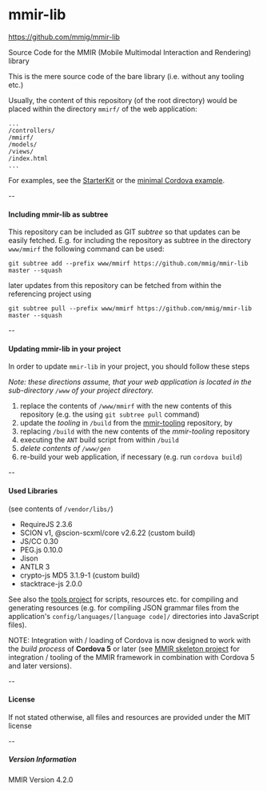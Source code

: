 mmir-lib
========

https://github.com/mmig/mmir-lib


Source Code for the MMIR (Mobile Multimodal Interaction and Rendering) library

This is the mere source code of the bare library (i.e. without any tooling etc.)

Usually, the content of this repository (of the root directory)
would be placed within the directory `mmirf/` of the web application:

    ...
    /controllers/
    /mmirf/
    /models/
    /views/
    /index.html
    ...

For examples, see the [StarterKit][1] or the [minimal Cordova example][2].

--
#### Including mmir-lib as subtree

This repository can be included as GIT _subtree_ so that updates can be easily fetched.
E.g. for including the repository as subtree in the directory `www/mmirf` the
following command can be used:

    git subtree add --prefix www/mmirf https://github.com/mmig/mmir-lib master --squash

later updates from this repository can be fetched from within the referencing project using

    git subtree pull --prefix www/mmirf https://github.com/mmig/mmir-lib master --squash

--
#### Updating mmir-lib in your project

In order to update `mmir-lib` in your project, you should follow these steps

_Note: these directions assume, that your web application is located in the
       sub-directory `/www` of your project directory._  

 1. replace the contents of `/www/mmirf` with the new contents of this repository
    (e.g. the using `git subtree pull` command)
 1. update the _tooling_ in `/build` from the [mmir-tooling][3] repository, by
   1. replacing `/build` with the new contents of the _mmir-tooling_ repository
   1. executing the `ANT` build script from within `/build`
 1. _delete contents of `/www/gen`_
 1. re-build your web application, if necessary (e.g. run `cordova build`)

--
#### Used Libraries

(see contents of `/vendor/libs/`)

 * RequireJS 2.3.6
 * SCION v1, @scion-scxml/core v2.6.22 (custom build)
 * JS/CC 0.30
 * PEG.js 0.10.0
 * Jison
 * ANTLR 3
 * crypto-js MD5 3.1.9-1 (custom build)
 * stacktrace-js 2.0.0



See also the [tools project][3] for scripts, resources etc. for compiling and generating resources
(e.g. for compiling JSON grammar files from the application's `config/languages/[language code]/`
directories into JavaScript files).

NOTE: Integration with / loading of Cordova is now designed to work with the _build process_
      of **Cordova 5** or later (see [MMIR skeleton project][2] for integration / tooling of the MMIR framework
      in combination with Cordova 5 and later versions).

--
#### License

If not stated otherwise, all files and resources are provided under the MIT license


--
##### Version Information

 MMIR Version 4.2.0


[1]: https://github.com/mmig/mmir-starter-kit
[2]: https://github.com/mmig/mmir-cordova
[3]: https://github.com/mmig/mmir-tooling
